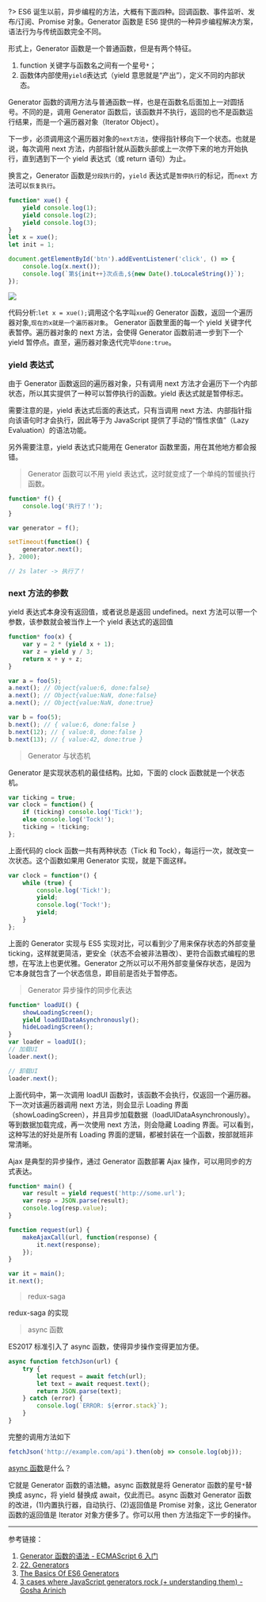 ?> ES6 诞生以前，异步编程的方法，大概有下面四种。回调函数、事件监听、发布/订阅、Promise 对象。Generator 函数是 ES6 提供的一种异步编程解决方案，语法行为与传统函数完全不同。

形式上，Generator 函数是一个普通函数，但是有两个特征。

1. function 关键字与函数名之间有一个星号`*`；
2. 函数体内部使用`yield`表达式（yield 意思就是“产出”），定义不同的内部状态。

Generator 函数的调用方法与普通函数一样，也是在函数名后面加上一对圆括号。不同的是，调用 Generator 函数后，该函数并不执行，返回的也不是函数运行结果，而是一个遍历器对象（Iterator Object）。

下一步，必须调用这个遍历器对象的`next方法`，使得指针移向下一个状态。也就是说，每次调用 next 方法，内部指针就从函数头部或上一次停下来的地方开始执行，直到遇到下一个 yield 表达式（或 return 语句）为止。

换言之，Generator 函数是`分段执行`的，`yield` 表达式是`暂停执行`的标记，而`next` 方法可以`恢复执行`。

```javascript
function* xue() {
    yield console.log(1);
    yield console.log(2);
    yield console.log(3);
}
let x = xue();
let init = 1;

document.getElementById('btn').addEventListener('click', () => {
    console.log(x.next());
    console.log(`第${init++}次点击,${new Date().toLocaleString()}`);
});
```

<img src="https://loremxuetengfei.oss-cn-beijing.aliyuncs.com/generate.jpg" />

代码分析:`let x = xue();`调用这个名字叫`xue`的 Generator 函数，返回一个遍历器对象,`现在的x就是一个遍历器对象`。
Generator 函数里面的每一个 yield 关键字代表暂停。遍历器对象的 next 方法，会使得 Generator 函数前进一步到下一个 yield 暂停点。直至，遍历器对象迭代完毕`done:true`。

### yield 表达式

由于 Generator 函数返回的遍历器对象，只有调用 next 方法才会遍历下一个内部状态，所以其实提供了一种可以暂停执行的函数。yield 表达式就是暂停标志。

需要注意的是，yield 表达式后面的表达式，只有当调用 next 方法、内部指针指向该语句时才会执行，因此等于为 JavaScript 提供了手动的“惰性求值”（Lazy Evaluation）的语法功能。

另外需要注意，yield 表达式只能用在 Generator 函数里面，用在其他地方都会报错。

> Generator 函数可以不用 yield 表达式，这时就变成了一个单纯的暂缓执行函数。

```javascript
function* f() {
    console.log('执行了！');
}

var generator = f();

setTimeout(function() {
    generator.next();
}, 2000);

// 2s later -> 执行了！
```

### next 方法的参数

yield 表达式本身没有返回值，或者说总是返回 undefined。next 方法可以带一个参数，该参数就会被当作上一个 yield 表达式的返回值

```javascript
function* foo(x) {
    var y = 2 * (yield x + 1);
    var z = yield y / 3;
    return x + y + z;
}

var a = foo(5);
a.next(); // Object{value:6, done:false}
a.next(); // Object{value:NaN, done:false}
a.next(); // Object{value:NaN, done:true}

var b = foo(5);
b.next(); // { value:6, done:false }
b.next(12); // { value:8, done:false }
b.next(13); // { value:42, done:true }
```

> Generator 与状态机

Generator 是实现状态机的最佳结构。比如，下面的 clock 函数就是一个状态机。

```javascript
var ticking = true;
var clock = function() {
    if (ticking) console.log('Tick!');
    else console.log('Tock!');
    ticking = !ticking;
};
```

上面代码的 clock 函数一共有两种状态（Tick 和 Tock），每运行一次，就改变一次状态。这个函数如果用 Generator 实现，就是下面这样。

```javascript
var clock = function*() {
    while (true) {
        console.log('Tick!');
        yield;
        console.log('Tock!');
        yield;
    }
};
```

上面的 Generator 实现与 ES5 实现对比，可以看到少了用来保存状态的外部变量 ticking，这样就更简洁，更安全（状态不会被非法篡改）、更符合函数式编程的思想，在写法上也更优雅。Generator 之所以可以不用外部变量保存状态，是因为它本身就包含了一个状态信息，即目前是否处于暂停态。

> Generator 异步操作的同步化表达

```javascript
function* loadUI() {
    showLoadingScreen();
    yield loadUIDataAsynchronously();
    hideLoadingScreen();
}
var loader = loadUI();
// 加载UI
loader.next();

// 卸载UI
loader.next();
```

上面代码中，第一次调用 loadUI 函数时，该函数不会执行，仅返回一个遍历器。下一次对该遍历器调用 next 方法，则会显示 Loading 界面（showLoadingScreen），并且异步加载数据（loadUIDataAsynchronously）。等到数据加载完成，再一次使用 next 方法，则会隐藏 Loading 界面。可以看到，这种写法的好处是所有 Loading 界面的逻辑，都被封装在一个函数，按部就班非常清晰。

Ajax 是典型的异步操作，通过 Generator 函数部署 Ajax 操作，可以用同步的方式表达。

```javascript
function* main() {
    var result = yield request('http://some.url');
    var resp = JSON.parse(result);
    console.log(resp.value);
}

function request(url) {
    makeAjaxCall(url, function(response) {
        it.next(response);
    });
}

var it = main();
it.next();
```

> redux-saga

redux-saga 的实现

> async 函数

ES2017 标准引入了 async 函数，使得异步操作变得更加方便。

```javascript
async function fetchJson(url) {
    try {
        let request = await fetch(url);
        let text = await request.text();
        return JSON.parse(text);
    } catch (error) {
        console.log(`ERROR: ${error.stack}`);
    }
}
```

完整的调用方法如下

```javascript
fetchJson('http://example.com/api').then(obj => console.log(obj));
```

[async 函数](http://es6.ruanyifeng.com/#docs/async#%E5%90%AB%E4%B9%89)是什么？

它就是 Generator 函数的语法糖。async 函数就是将 Generator 函数的星号`*`替换成 async，将 yield 替换成 await，仅此而已。async 函数对 Generator 函数的改进，(1)内置执行器，自动执行、(2)返回值是 Promise 对象，这比 Generator 函数的返回值是 Iterator 对象方便多了。你可以用 then 方法指定下一步的操作。

---

参考链接：

1. [Generator 函数的语法 - ECMAScript 6 入门](http://es6.ruanyifeng.com/#docs/generator)
2. [22. Generators](http://exploringjs.com/es6/ch_generators.html)
3. [The Basics Of ES6 Generators](https://davidwalsh.name/es6-generators)
4. [3 cases where JavaScript generators rock (+ understanding them) - Gosha Arinich](https://goshakkk.name/javascript-generators-understanding-sample-use-cases/)
